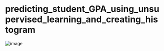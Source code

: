 # predicting_student_GPA_using_unsupervised_learning_and_creating_histogram




![image](https://user-images.githubusercontent.com/114800813/234938214-4688ad14-45cc-4d3e-bc60-b7a71597eec7.png)
